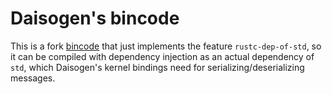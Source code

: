 # Daisogen's bincode

This is a fork [bincode](https://github.com/bincode-org/bincode) that just implements the feature `rustc-dep-of-std`, so it can be compiled with dependency injection as an actual dependency of `std`, which Daisogen's kernel bindings need for serializing/deserializing messages.
